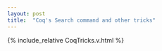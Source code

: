 ```yaml
---
layout: post
title:  "Coq's Search command and other tricks"
---
```


{% include_relative CoqTricks.v.html %}
